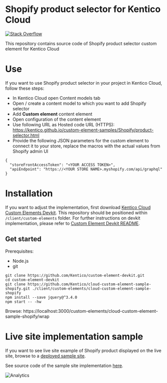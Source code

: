 # Shopify product selector for Kentico Cloud

[![Stack Overflow](https://img.shields.io/badge/Stack%20Overflow-ASK%20NOW-FE7A16.svg?logo=stackoverflow&logoColor=white)](https://stackoverflow.com/tags/kentico-cloud)

This repository contains source code of Shopify product selector custom element for Kentico Cloud

# Use

If you want to use Shopify product selector in your project in Kentico Cloud, follow these steps:

* In Kentico Cloud open Content models tab
* Open / create a content model to which you want to add Shopify selector
* Add **Custom element** content element
* Open configuration of the content element
* Use following URL as Hosted code URL (HTTPS): https://kentico.github.io/custom-element-samples/Shopify/product-selector.html
* Provide the following JSON parameters for the custom element to connect it to your store, replace the macros with the actual values from Shopify admin UI

```
{
  "storeFrontAccessToken": "<YOUR ACCESS TOKEN>",
  "apiEndpoint": "https://<YOUR STORE NAME>.myshopify.com/api/graphql"
}
```

# Installation

If you want to adjust the implementation, first download [Kentico Cloud Custom Elements Devkit](https://github.com/kentico/custom-element-devkit). This repository should be positioned within `/client/custom-elements` folder. For further instructions on devkit implementation, please refer to [Custom Element Devkit README](https://github.com/Kentico/custom-element-devkit/blob/master/readme.md).

## Get started

Prerequisites:
* Node.js
* git

```
git clone https://github.com/Kentico/custom-element-devkit.git
cd custom-element-devkit
git clone https://github.com/Kentico/cloud-custom-element-sample-shopify.git ./client/custom-elements/cloud-custom-element-sample-shopify
npm install --save jquery@^3.4.0
npm start -- -hw
```
Browse: https://localhost:3000/custom-elements/cloud-custom-element-sample-shopify/wrap

# Live site implementation sample

If you want to see live site example of Shopify product displayed on the live site, browse to a [deployed sample site](https://kentico-cloud-sample-app-react-shopify.surge.sh/en-us/articles/3120ec15-a4a2-47ec-8ccd-c85ac8ac5ba5).

See source code of the sample site implementation [here](https://github.com/Kentico/cloud-sample-app-react/commit/b93be362f8c6b854e98324fb9d68bc4a97c9cd79).

![Analytics](https://kentico-ga-beacon.azurewebsites.net/api/UA-69014260-4/Kentico/cloud-custom-element-sample-shopify?pixel)
